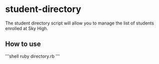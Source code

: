 # student-directory

The student directory script will allow you to manage the list of students
enrolled at Sky High.

## How to use

'''shell
ruby directory.rb
'''
